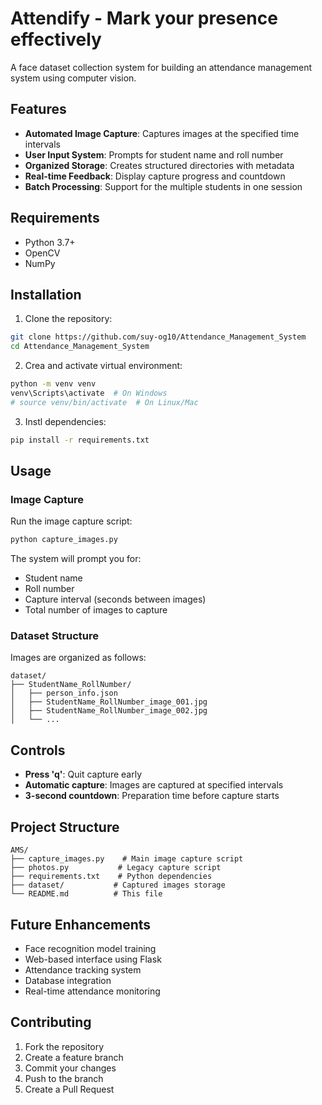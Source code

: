 # Attendify - Mark your presence effectively

A face dataset collection system for building an attendance management system using computer vision.

## Features

- **Automated Image Capture**: Captures images at the specified time intervals
- **User Input System**: Prompts for student name and roll number
- **Organized Storage**: Creates structured directories with metadata
- **Real-time Feedback**: Display capture progress and countdown
- **Batch Processing**: Support for  the multiple students in one session

## Requirements

- Python 3.7+
- OpenCV
- NumPy

## Installation

1. Clone the repository:
```bash
git clone https://github.com/suy-og10/Attendance_Management_System
cd Attendance_Management_System
```

2. Crea and activate virtual environment:
```bash
python -m venv venv
venv\Scripts\activate  # On Windows
# source venv/bin/activate  # On Linux/Mac
```

3. Instl dependencies:
```bash
pip install -r requirements.txt
```

## Usage

### Image Capture

Run the image capture script:
```bash
python capture_images.py
```

The system will prompt you for:
- Student name
- Roll number
- Capture interval (seconds between images)
- Total number of images to capture

### Dataset Structure

Images are organized as follows:
```
dataset/
├── StudentName_RollNumber/
│   ├── person_info.json
│   ├── StudentName_RollNumber_image_001.jpg
│   ├── StudentName_RollNumber_image_002.jpg
│   └── ...
```

## Controls

- **Press 'q'**: Quit capture early
- **Automatic capture**: Images are captured at specified intervals
- **3-second countdown**: Preparation time before capture starts

## Project Structure

```
AMS/
├── capture_images.py    # Main image capture script
├── photos.py           # Legacy capture script
├── requirements.txt    # Python dependencies
├── dataset/           # Captured images storage
└── README.md          # This file
```

## Future Enhancements

- Face recognition model training
- Web-based interface using Flask
- Attendance tracking system
- Database integration
- Real-time attendance monitoring

## Contributing

1. Fork the repository
2. Create a feature branch
3. Commit your changes
4. Push to the branch
5. Create a Pull Request

